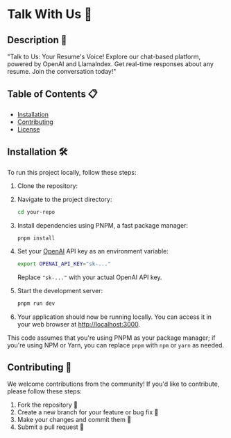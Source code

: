 # Talk With Us 💬

## Description 📄

 "Talk to Us: Your Resume's Voice! Explore our chat-based platform, powered by OpenAI and LlamaIndex. Get real-time responses about any resume. Join the conversation today!"

## Table of Contents 📋

- [Installation](#installation)
- [Contributing](#contributing)
- [License](#license)

## Installation 🛠️

To run this project locally, follow these steps:

1.   Clone the repository:

2.  Navigate to the project directory:

    ```bash
    cd your-repo

3.  Install dependencies using PNPM, a fast package manager:

    ```bash
    pnpm install

4.  Set your [OpenAI](https://openai.com/) API key as an environment variable:

    ```bash
    export OPENAI_API_KEY="sk-..."
    ```

    Replace `"sk-..."` with your actual OpenAI API key.

5.  Start the development server:

    ```bash
    pnpm run dev

6.  Your application should now be running locally. You can access it in your web browser at [http://localhost:3000](http://localhost:3000/).

This code assumes that you're using PNPM as your package manager; if you're using NPM or Yarn, you can replace `pnpm` with `npm` or `yarn` as needed.



## Contributing 🤝

We welcome contributions from the community! If you'd like to contribute, please follow these steps:

1. Fork the repository 🍴
2. Create a new branch for your feature or bug fix 🌿
3. Make your changes and commit them 🚧
4. Submit a pull request 🚀
